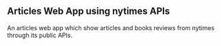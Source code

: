 ## Articles Web App using nytimes APIs

An articles web app which show articles and books reviews from nytimes through its public APIs.
